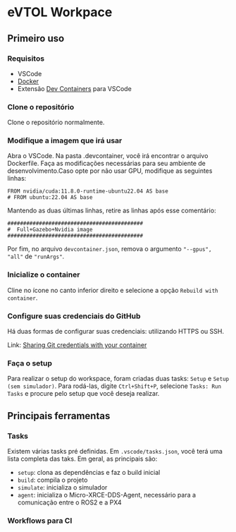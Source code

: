 # eVTOL Workpace

## Primeiro uso

### Requisitos
- VSCode
- [Docker](https://docs.docker.com/engine/install/)
- Extensão [Dev Containers](https://marketplace.visualstudio.com/items?itemName=ms-vscode-remote.remote-containers) para VSCode

### Clone o repositório

Clone o repositório normalmente.

### Modifique a imagem que irá usar

Abra o VSCode. Na pasta .devcontainer, você irá encontrar o arquivo Dockerfile. Faça as modificações necessárias para seu ambiente de desenvolvimento.Caso opte por não usar GPU, modifique as seguintes linhas:

```docker
FROM nvidia/cuda:11.8.0-runtime-ubuntu22.04 AS base
# FROM ubuntu:22.04 AS base
```

Mantendo as duas últimas linhas, retire as linhas após esse comentário:

```docker
###########################################
#  Full+Gazebo+Nvidia image 
###########################################
```

Por fim, no arquivo `devcontainer.json`, remova o argumento `"--gpus", "all"` de `"runArgs"`.

### Inicialize o container

Cline no ícone no canto inferior direito e selecione a opção `Rebuild with container`.

### Configure suas credenciais do GitHub

Há duas formas de configurar suas credenciais: utilizando HTTPS ou SSH.

Link: [Sharing Git credentials with your container](https://code.visualstudio.com/remote/advancedcontainers/sharing-git-credentials)

### Faça o setup

Para realizar o setup do workspace, foram criadas duas tasks: `Setup` e `Setup (sem simulador)`. Para rodá-las, digite `Ctrl+Shift+P`, selecione `Tasks: Run Tasks` e procure pelo setup que você deseja realizar.

## Principais ferramentas

### Tasks

Existem várias tasks pré definidas. Em `.vscode/tasks.json`, você terá uma lista completa das taks. Em geral, as principais são:

- `setup`: clona as dependências e faz o build inicial
- `build`: compila o projeto
- `simulate`: inicializa o simulador
- `agent`: inicializa o Micro-XRCE-DDS-Agent, necessário para a comunicação entre o ROS2 e a PX4

### Workflows para CI

